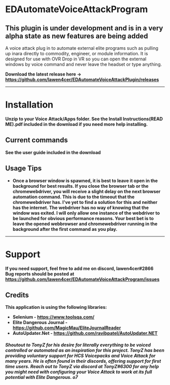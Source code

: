 # EDAutomateVoiceAttackProgram
## This plugin is under development and is in a very alpha state as new features are being added
A voice attack plug in to automate external elite programs such as pulling up inara directly to commodity, engineer, or module information. It is designed for use with OVR Drop in VR so you can open the external windows by voice command and never leave the headset or type anything.

<strong>Download the latest release here -> <strong/> https://github.com/lawen4cer/EDAutomateVoiceAttackPlugin/releases

***

# Installation
Unzip to your Voice Attack/Apps folder. 
See the Install Instructions(READ ME).pdf included in the download if you need more help installing.

## Current commands
See the user guide included in the download


## Usage Tips
+ Once a browser window is spawned, it is best to leave it open in the background for best results. If you close the browser tab or the chromewebdriver, you will receive a slight delay on the next browser automation command. This is due to the timeout that the chromewebdriver has. I've yet to find a solution for this and neither has the internet. The webdriver has no way of knowing that the window was exited. I will only allow one instance of the webdriver to be launched for obvious performance reasons. Your best bet is to leave the opened webbrowser and chromewebdriver running in the background after the first command as you play. 

***

# Support
If you need support, feel free to add me on discord, lawen4cer#2866 <br/>
Bug reports should be posted at https://github.com/lawen4cer/EDAutomateVoiceAttackProgram/issues

## Credits
This application is using the following libraries:
- Selenium - https://www.toolsqa.com/
- Elite Dangerous Journal - https://github.com/MagicMau/EliteJournalReader
- AutoUpdater.Net - https://github.com/ravibpatel/AutoUpdater.NET

##### Shoutout to TonyZ for his desire for literally everything to be voiced controlled or automated as an inspiration for this project. TonyZ has been providing voluntary support for HCS Voicepacks and Voice Attack for many years. He is often found in their discords, offering support for first time users. Reach out to TonyZ via discord at TonyZ#6300 for any help you might need with configuring your Voice Attack to work at its full potential with Elite Dangerous. o7
